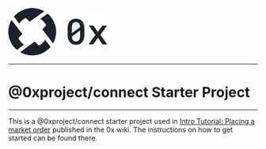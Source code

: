 <img src="https://github.com/0xProject/branding/blob/master/0x_Black_CMYK.png" width="200px" >

---

# @0xproject/connect Starter Project
-----------------------

This is a @0xproject/connect starter project used in [Intro Tutorial: Placing a market order](https://0xproject.com/wiki#Intro-Tutorial:Connect) published in the 0x wiki. The instructions on how to get started can be found there.
